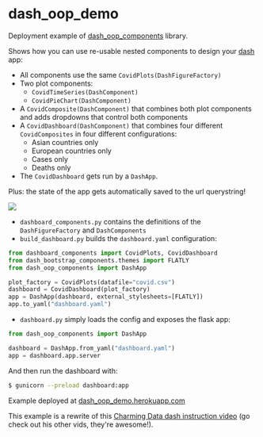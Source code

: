 # dash_oop_demo

Deployment example of [dash_oop_components](http://github.com/oegedijk/dash_oop_components) library.

Shows how you can use re-usable nested components to design your [dash](dash.plotly.com) app:
- All components use the same `CovidPlots(DashFigureFactory)`
- Two plot components:
    - `CovidTimeSeries(DashComponent)`
    - `CovidPieChart(DashComponent)`
- A `CovidComposite(DashComponent)` that combines both plot components and adds dropdowns that control both components
- A `CovidDashboard(DashComponent)` that combines four different `CovidComposites` in four different configurations:
    - Asian countries only
    - European countries only
    - Cases only
    - Deaths only
- The `CovidDashboard` gets run by a `DashApp`.

Plus: the state of the app gets automatically saved to the url querystring!


![](dash_oop_demo.gif)


- `dashboard_components.py` contains the definitions of the `DashFigureFactory` and `DashComponents`
- `build_dashboard.py` builds the `dashboard.yaml` configuration:

```python
from dashboard_components import CovidPlots, CovidDashboard
from dash_bootstrap_components.themes import FLATLY
from dash_oop_components import DashApp

plot_factory = CovidPlots(datafile="covid.csv")
dashboard = CovidDashboard(plot_factory)
app = DashApp(dashboard, external_stylesheets=[FLATLY])
app.to_yaml("dashboard.yaml")
```

- `dashboard.py` simply loads the config and exposes the flask app:

```python
from dash_oop_components import DashApp

dashboard = DashApp.from_yaml("dashboard.yaml")
app = dashboard.app.server
```

And then run the dashboard with:

```bash
$ gunicorn --preload dashboard:app
```

Example deployed at [dash_oop_demo.herokuapp.com](dash_oop_demo.herokuapp.com)

This example is a rewrite of this [Charming Data dash instruction video](https://www.youtube.com/watch?v=dgV3GGFMcTc) (go check out his other vids, they're awesome!).

